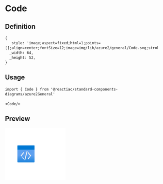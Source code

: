 # Code

## Definition

```
{
  _style: 'image;aspect=fixed;html=1;points=[];align=center;fontSize=12;image=img/lib/azure2/general/Code.svg;strokeColor=none;',
  _width: 64,
  _height: 52,
}
```

## Usage

```
import { Code } from '@reactiac/standard-components-diagrams/azure2General'

<Code/>
```

## Preview

<img src="./code.png" width="200"/>
